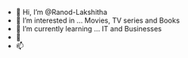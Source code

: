 - 👋 Hi, I’m @Ranod-Lakshitha
- 👀 I’m interested in ... Movies, TV series and Books
- 🌱 I’m currently learning ... IT and Businesses
- 💞
- 📫

<!---
Ranod-Lakshitha/Ranod-Lakshitha is a ✨ special ✨ repository because its `README.md` (this file) appears on your GitHub profile.
You can click the Preview link to take a look at your changes.
--->
